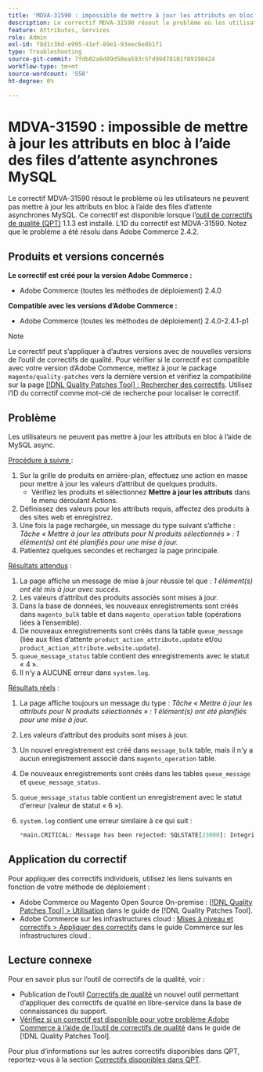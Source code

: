 ```yaml
---
title: 'MDVA-31590 : impossible de mettre à jour les attributs en bloc à l’aide des files d’attente asynchrones MySQL'
description: Le correctif MDVA-31590 résout le problème où les utilisateurs ne peuvent pas mettre à jour les attributs en bloc à l’aide des files d’attente asynchrones MySQL. Ce correctif est disponible lorsque l’outil [Outil de correctifs de la qualité (QPT)](https://experienceleague.adobe.com/en/docs/commerce-operations/tools/quality-patches-tool/quality-patches-tool-to-self-serve-quality-patches) 1.1.3 est installé. L’ID du correctif est MDVA-31590. Notez que le problème a été résolu dans Adobe Commerce 2.4.2.
feature: Attributes, Services
role: Admin
exl-id: f8d1c3bd-e995-41ef-89e1-93eec6e8b1f1
type: Troubleshooting
source-git-commit: 7fdb02a6d89d50ea593c5fd99d78101f89198424
workflow-type: tm+mt
source-wordcount: '558'
ht-degree: 0%

---
```


# MDVA-31590 : impossible de mettre à jour les attributs en bloc à l’aide des files d’attente asynchrones MySQL

Le correctif MDVA-31590 résout le problème où les utilisateurs ne peuvent pas mettre à jour les attributs en bloc à l’aide des files d’attente asynchrones MySQL. Ce correctif est disponible lorsque l’[outil de correctifs de qualité (QPT)](https://experienceleague.adobe.com/en/docs/commerce-operations/tools/quality-patches-tool/quality-patches-tool-to-self-serve-quality-patches) 1.1.3 est installé. L’ID du correctif est MDVA-31590. Notez que le problème a été résolu dans Adobe Commerce 2.4.2.

## Produits et versions concernés

**Le correctif est créé pour la version Adobe Commerce :**

* Adobe Commerce (toutes les méthodes de déploiement) 2.4.0

**Compatible avec les versions d’Adobe Commerce :**

* Adobe Commerce (toutes les méthodes de déploiement) 2.4.0-2.4.1-p1

>[!NOTE]
>
>Le correctif peut s’appliquer à d’autres versions avec de nouvelles versions de l’outil de correctifs de qualité. Pour vérifier si le correctif est compatible avec votre version d’Adobe Commerce, mettez à jour le package `magento/quality-patches` vers la dernière version et vérifiez la compatibilité sur la page [[!DNL Quality Patches Tool] : Rechercher des correctifs](https://experienceleague.adobe.com/en/docs/commerce-operations/tools/quality-patches-tool/quality-patches-tool-to-self-serve-quality-patches). Utilisez l’ID du correctif comme mot-clé de recherche pour localiser le correctif.

## Problème

Les utilisateurs ne peuvent pas mettre à jour les attributs en bloc à l’aide de MySQL async.

<u>Procédure à suivre </u> :

1. Sur la grille de produits en arrière-plan, effectuez une action en masse pour mettre à jour les valeurs d’attribut de quelques produits.
   * Vérifiez les produits et sélectionnez **Mettre à jour les attributs** dans le menu déroulant Actions.
1. Définissez des valeurs pour les attributs requis, affectez des produits à des sites web et enregistrez.
1. Une fois la page rechargée, un message du type suivant s’affiche :
   *Tâche « Mettre à jour les attributs pour N produits sélectionnés » : 1 élément(s) ont été planifiés pour une mise à jour.*
1. Patientez quelques secondes et rechargez la page principale.

<u>Résultats attendus</u> :

1. La page affiche un message de mise à jour réussie tel que : *1 élément(s) ont été mis à jour avec succès.*
1. Les valeurs d’attribut des produits associés sont mises à jour.
1. Dans la base de données, les nouveaux enregistrements sont créés dans `magento_bulk` table et dans `magento_operation` table (opérations liées à l’ensemble).
1. De nouveaux enregistrements sont créés dans la table `queue_message` (liée aux files d’attente `product_action_attribute.update` et/ou `product_action_attribute.website.update`).
1. `queue_message_status` table contient des enregistrements avec le statut « 4 ».
1. Il n’y a AUCUNE erreur dans `system.log`.

<u>Résultats réels</u> :

1. La page affiche toujours un message du type :
   *Tâche « Mettre à jour les attributs pour N produits sélectionnés » : 1 élément(s) ont été planifiés pour une mise à jour.*
1. Les valeurs d’attribut des produits sont mises à jour.
1. Un nouvel enregistrement est créé dans `message_bulk` table, mais il n&#39;y a aucun enregistrement associé dans `magento_operation` table.
1. De nouveaux enregistrements sont créés dans les tables `queue_message` et `queue_message_status`.
1. `queue_message_status` table contient un enregistrement avec le statut d&#39;erreur (valeur de statut « 6 »).
1. `system.log` contient une erreur similaire à ce qui suit :

   ```sql
   *main.CRITICAL: Message has been rejected: SQLSTATE[23000]: Integrity constraint violation: 1048 Column 'operation_key' cannot be null, query was: INSERT INTO {{magento_operation}} ({{id}}, {{bulk_uuid}}, {{topic_name}}, {{serialized_data}}, {{result_serialized_data}}, {{status}}, {{error_code}}, {{result_message}}, {{operation_key}}) VALUES (?, ?, ?, ?, ?, ?, ?, ?, ?) [] []*
   ```

## Application du correctif

Pour appliquer des correctifs individuels, utilisez les liens suivants en fonction de votre méthode de déploiement :

* Adobe Commerce ou Magento Open Source On-premise : [[!DNL Quality Patches Tool] > Utilisation](/help/tools/quality-patches-tool/usage.md) dans le guide de [!DNL Quality Patches Tool].
* Adobe Commerce sur les infrastructures cloud : [Mises à niveau et correctifs > Appliquer des correctifs](https://experienceleague.adobe.com/docs/commerce-cloud-service/user-guide/develop/upgrade/apply-patches.html) dans le guide Commerce sur les infrastructures cloud .

## Lecture connexe

Pour en savoir plus sur l’outil de correctifs de la qualité, voir :

* Publication de l’outil [Correctifs de qualité](https://experienceleague.adobe.com/en/docs/commerce-operations/tools/quality-patches-tool/quality-patches-tool-to-self-serve-quality-patches) un nouvel outil permettant d’appliquer des correctifs de qualité en libre-service dans la base de connaissances du support.
* [Vérifiez si un correctif est disponible pour votre problème Adobe Commerce à l’aide de l’outil de correctifs de qualité](/help/tools/quality-patches-tool/patches-available-in-qpt/check-patch-for-magento-issue-with-magento-quality-patches.md) dans le guide de [!DNL Quality Patches Tool].

Pour plus d’informations sur les autres correctifs disponibles dans QPT, reportez-vous à la section [Correctifs disponibles dans QPT](https://support.magento.com/hc/en-us/sections/360010506631-Patches-available-in-MQP-tool-).
